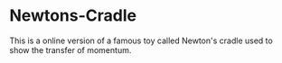 # Newtons-Cradle
This is a online version of a famous toy called Newton's cradle used to show the transfer of momentum.
